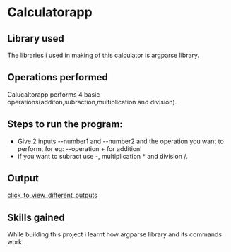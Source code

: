 # Calculatorapp

## Library used
The libraries i used in making of this calculator is argparse library.

## Operations performed
Calucaltorapp performs 4 basic operations(additon,subraction,multiplication and division).

## Steps to run the program:
- Give 2 inputs --number1 and --number2 and the operation you want to perform, for eg: --operation + for addition!
- if you want to subract use -, multiplication * and division /.

## Output
[click_to_view_different_outputs](https://user-images.githubusercontent.com/85679469/152690138-95c6b181-ccea-4e45-beb2-048cfdfe75d1.PNG)

## Skills gained
While building this project i learnt how argparse library and its commands work.



